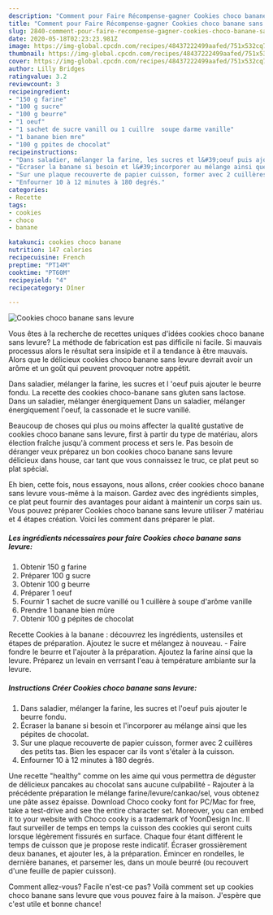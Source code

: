 ```yaml
---
description: "Comment pour Faire Récompense-gagner Cookies choco banane sans levure"
title: "Comment pour Faire Récompense-gagner Cookies choco banane sans levure"
slug: 2840-comment-pour-faire-recompense-gagner-cookies-choco-banane-sans-levure
date: 2020-05-18T02:23:23.981Z
image: https://img-global.cpcdn.com/recipes/48437222499aafed/751x532cq70/cookies-choco-banane-sans-levure-photo-principale-de-la-recette.jpg
thumbnail: https://img-global.cpcdn.com/recipes/48437222499aafed/751x532cq70/cookies-choco-banane-sans-levure-photo-principale-de-la-recette.jpg
cover: https://img-global.cpcdn.com/recipes/48437222499aafed/751x532cq70/cookies-choco-banane-sans-levure-photo-principale-de-la-recette.jpg
author: Lilly Bridges
ratingvalue: 3.2
reviewcount: 3
recipeingredient:
- "150 g farine"
- "100 g sucre"
- "100 g beurre"
- "1 oeuf"
- "1 sachet de sucre vanill ou 1 cuillre  soupe darme vanille"
- "1 banane bien mre"
- "100 g ppites de chocolat"
recipeinstructions:
- "Dans saladier, mélanger la farine, les sucres et l&#39;oeuf puis ajouter le beurre fondu."
- "Écraser la banane si besoin et l&#39;incorporer au mélange ainsi que les pépites de chocolat."
- "Sur une plaque recouverte de papier cuisson, former avec 2 cuillères des petits tas. Bien les espacer car ils vont s&#39;étaler à la cuisson."
- "Enfourner 10 à 12 minutes à 180 degrés."
categories:
- Recette
tags:
- cookies
- choco
- banane

katakunci: cookies choco banane 
nutrition: 147 calories
recipecuisine: French
preptime: "PT14M"
cooktime: "PT60M"
recipeyield: "4"
recipecategory: Dîner

---
```



![Cookies choco banane sans levure](https://img-global.cpcdn.com/recipes/48437222499aafed/751x532cq70/cookies-choco-banane-sans-levure-photo-principale-de-la-recette.jpg)

Vous êtes à la recherche de recettes uniques d'idées cookies choco banane sans levure? La méthode de fabrication est pas difficile ni facile. Si mauvais processus alors le résultat sera insipide et il a tendance à être mauvais. Alors que le délicieux cookies choco banane sans levure devrait avoir un arôme et un goût qui peuvent provoquer notre appétit.

Dans saladier, mélanger la farine, les sucres et l &#39;oeuf puis ajouter le beurre fondu. La recette des cookies choco-banane sans gluten sans lactose. Dans un saladier, mélanger énergiquement Dans un saladier, mélanger énergiquement l&#39;oeuf, la cassonade et le sucre vanillé.

Beaucoup de choses qui plus ou moins affecter la qualité gustative de cookies choco banane sans levure, first à partir du type de matériau, alors élection fraîche jusqu'à comment process et sers le. Pas besoin de déranger veux préparez un bon cookies choco banane sans levure délicieux dans house, car tant que vous connaissez le truc, ce plat peut so plat spécial.


Eh bien, cette fois, nous essayons, nous allons, créer cookies choco banane sans levure vous-même à la maison. Gardez avec des ingrédients simples, ce plat peut fournir des avantages pour aidant à maintenir un corps sain us. Vous pouvez préparer Cookies choco banane sans levure utiliser 7 matériau et 4 étapes création. Voici les comment dans préparer le plat.

<!--inarticleads1-->

##### Les ingrédients nécessaires pour faire Cookies choco banane sans levure:

1. Obtenir 150 g farine
1. Préparer 100 g sucre
1. Obtenir 100 g beurre
1. Préparer 1 oeuf
1. Fournir 1 sachet de sucre vanillé ou 1 cuillère à soupe d&#39;arôme vanille
1. Prendre 1 banane bien mûre
1. Obtenir 100 g pépites de chocolat


Recette Cookies à la banane : découvrez les ingrédients, ustensiles et étapes de préparation. Ajoutez le sucre et mélangez à nouveau. - Faire fondre le beurre et l&#39;ajouter à la préparation. Ajoutez la farine ainsi que la levure. Préparez un levain en verrsant l&#39;eau à température ambiante sur la levure. 

<!--inarticleads2-->

##### Instructions Créer Cookies choco banane sans levure:

1. Dans saladier, mélanger la farine, les sucres et l&#39;oeuf puis ajouter le beurre fondu.
1. Écraser la banane si besoin et l&#39;incorporer au mélange ainsi que les pépites de chocolat.
1. Sur une plaque recouverte de papier cuisson, former avec 2 cuillères des petits tas. Bien les espacer car ils vont s&#39;étaler à la cuisson.
1. Enfourner 10 à 12 minutes à 180 degrés.


Une recette &#34;healthy&#34; comme on les aime qui vous permettra de déguster de délicieux pancakes au chocolat sans aucune culpabilité - Rajouter à la précédente préparation le mélange farine/levure/cankao/sel, vous obtenez une pâte assez épaisse. Download Choco cooky font for PC/Mac for free, take a test-drive and see the entire character set. Moreover, you can embed it to your website with Choco cooky is a trademark of YoonDesign Inc. Il faut surveiller de temps en temps la cuisson des cookies qui seront cuits lorsque légèrement fissurés en surface. Chaque four étant différent le temps de cuisson que je propose reste indicatif. Écraser grossièrement deux bananes, et ajouter les, à la préparation. Émincer en rondelles, le dernière bananes, et parsemer les, dans un moule beurré (ou recouvert d&#39;une feuille de papier cuisson). 


Comment allez-vous? Facile n'est-ce pas? Voilà comment set up cookies choco banane sans levure que vous pouvez faire à la maison. J'espère que c'est utile et bonne chance!
